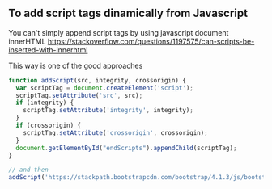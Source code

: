 ## To add script tags dinamically from Javascript 

You can't simply append script tags by using javascript document innerHTML
https://stackoverflow.com/questions/1197575/can-scripts-be-inserted-with-innerhtml

This way is one of the good approaches

```javascript
function addScript(src, integrity, crossorigin) {
  var scriptTag = document.createElement('script');
  scriptTag.setAttribute('src', src);
  if (integrity) {
    scriptTag.setAttribute('integrity', integrity);
  }
  if (crossorigin) {
    scriptTag.setAttribute('crossorigin', crossorigin);
  }
  document.getElementById("endScripts").appendChild(scriptTag);
}

// and then
addScript('https://stackpath.bootstrapcdn.com/bootstrap/4.1.3/js/bootstrap.min.js', 'sha384-ChfqqxuZUCnJSK3+MXmPNIyE6ZbWh2IMqE241rYiqJxyMiZ6OW/JmZQ5stwEULTy', 'anonymous')
```